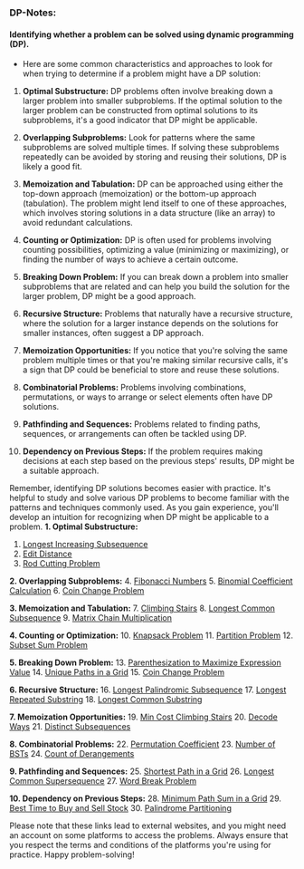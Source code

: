 ### DP-Notes:

#### Identifying whether a problem can be solved using dynamic programming (DP).

- Here are some common characteristics and approaches to look for when trying to determine if a problem might have a DP solution:

1. **Optimal Substructure:** DP problems often involve breaking down a larger problem into smaller subproblems. If the optimal solution to the larger problem can be constructed from optimal solutions to its subproblems, it's a good indicator that DP might be applicable.

2. **Overlapping Subproblems:** Look for patterns where the same subproblems are solved multiple times. If solving these subproblems repeatedly can be avoided by storing and reusing their solutions, DP is likely a good fit.

3. **Memoization and Tabulation:** DP can be approached using either the top-down approach (memoization) or the bottom-up approach (tabulation). The problem might lend itself to one of these approaches, which involves storing solutions in a data structure (like an array) to avoid redundant calculations.

4. **Counting or Optimization:** DP is often used for problems involving counting possibilities, optimizing a value (minimizing or maximizing), or finding the number of ways to achieve a certain outcome.

5. **Breaking Down Problem:** If you can break down a problem into smaller subproblems that are related and can help you build the solution for the larger problem, DP might be a good approach.

6. **Recursive Structure:** Problems that naturally have a recursive structure, where the solution for a larger instance depends on the solutions for smaller instances, often suggest a DP approach.

7. **Memoization Opportunities:** If you notice that you're solving the same problem multiple times or that you're making similar recursive calls, it's a sign that DP could be beneficial to store and reuse these solutions.

8. **Combinatorial Problems:** Problems involving combinations, permutations, or ways to arrange or select elements often have DP solutions.

9. **Pathfinding and Sequences:** Problems related to finding paths, sequences, or arrangements can often be tackled using DP.

10. **Dependency on Previous Steps:** If the problem requires making decisions at each step based on the previous steps' results, DP might be a suitable approach.

Remember, identifying DP solutions becomes easier with practice. It's helpful to study and solve various DP problems to become familiar with the patterns and techniques commonly used. As you gain experience, you'll develop an intuition for recognizing when DP might be applicable to a problem.
**1. Optimal Substructure:**
1. [Longest Increasing Subsequence](https://leetcode.com/problems/longest-increasing-subsequence/)
2. [Edit Distance](https://leetcode.com/problems/edit-distance/)
3. [Rod Cutting Problem](https://www.geeksforgeeks.org/cutting-a-rod-dp-13/)

**2. Overlapping Subproblems:**
4. [Fibonacci Numbers](https://leetcode.com/problems/fibonacci-number/)
5. [Binomial Coefficient Calculation](https://www.geeksforgeeks.org/binomial-coefficient-dp-9/)
6. [Coin Change Problem](https://leetcode.com/problems/coin-change-2/)

**3. Memoization and Tabulation:**
7. [Climbing Stairs](https://leetcode.com/problems/climbing-stairs/)
8. [Longest Common Subsequence](https://leetcode.com/problems/longest-common-subsequence/)
9. [Matrix Chain Multiplication](https://www.geeksforgeeks.org/matrix-chain-multiplication-dp-8/)

**4. Counting or Optimization:**
10. [Knapsack Problem](https://leetcode.com/problems/coin-change/)
11. [Partition Problem](https://leetcode.com/problems/partition-equal-subset-sum/)
12. [Subset Sum Problem](https://leetcode.com/problems/partition-equal-subset-sum/)

**5. Breaking Down Problem:**
13. [Parenthesization to Maximize Expression Value](https://www.geeksforgeeks.org/dynamic-programming-set-37-boolean-parenthesization-problem/)
14. [Unique Paths in a Grid](https://leetcode.com/problems/unique-paths/)
15. [Coin Change Problem](https://leetcode.com/problems/coin-change/)

**6. Recursive Structure:**
16. [Longest Palindromic Subsequence](https://leetcode.com/problems/longest-palindromic-subsequence/)
17. [Longest Repeated Substring](https://www.geeksforgeeks.org/longest-repeated-subsequence/)
18. [Longest Common Substring](https://leetcode.com/problems/maximum-length-of-repeated-subarray/)

**7. Memoization Opportunities:**
19. [Min Cost Climbing Stairs](https://leetcode.com/problems/min-cost-climbing-stairs/)
20. [Decode Ways](https://leetcode.com/problems/decode-ways/)
21. [Distinct Subsequences](https://leetcode.com/problems/distinct-subsequences/)

**8. Combinatorial Problems:**
22. [Permutation Coefficient](https://www.geeksforgeeks.org/permutation-coefficient/)
23. [Number of BSTs](https://leetcode.com/problems/unique-binary-search-trees/)
24. [Count of Derangements](https://www.geeksforgeeks.org/count-derangements-permutation-such-that-no-element-appears-in-its-original-position/)

**9. Pathfinding and Sequences:**
25. [Shortest Path in a Grid](https://leetcode.com/problems/minimum-path-sum/)
26. [Longest Common Supersequence](https://leetcode.com/problems/shortest-common-supersequence/)
27. [Word Break Problem](https://leetcode.com/problems/word-break/)

**10. Dependency on Previous Steps:**
28. [Minimum Path Sum in a Grid](https://leetcode.com/problems/minimum-path-sum/)
29. [Best Time to Buy and Sell Stock](https://leetcode.com/problems/best-time-to-buy-and-sell-stock/)
30. [Palindrome Partitioning](https://leetcode.com/problems/palindrome-partitioning-ii/)

Please note that these links lead to external websites, and you might need an account on some platforms to access the problems. Always ensure that you respect the terms and conditions of the platforms you're using for practice. Happy problem-solving!
